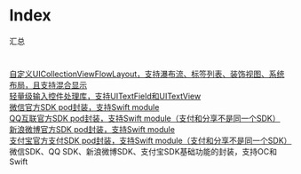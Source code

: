 # Index
汇总

# 
<div>
  <a href="">自定义UICollectionViewFlowLayout，支持瀑布流、标签列表、装饰视图、系统布局，且支持混合显示</a>
</div>

<div>
  <a href="https://github.com/liujunliuhong/SimpleInput">轻量级输入控件处理库，支持UITextField和UITextView</a>
</div>

<div>
  <a href="https://github.com/liujunliuhong/WechatOpenSDK">微信官方SDK pod封装，支持Swift module</a>
</div>

<div>
  <a href="https://github.com/liujunliuhong/TencentOpenSDK">QQ互联官方SDK pod封装，支持Swift module（支付和分享不是同一个SDK）</a>
</div>

<div>
  <a href="https://github.com/liujunliuhong/SinaWeiboOpenSDK">新浪微博官方SDK pod封装，支持Swift module</a>
</div>

<div>
  <a href="https://github.com/liujunliuhong/AlipayOpenSDK">支付宝官方支付SDK pod封装，支持Swift module（支付和分享不是同一个SDK）</a>
</div>


<div>
微信SDK、QQ SDK、新浪微博SDK、支付宝SDK基础功能的封装，支持OC和Swift
<!--   <a href="https://github.com/liujunliuhong/SinaWeiboOpenSDK">微信SDK、QQ SDK、新浪微博SDK基础功能的封装，支持OC和Swift</a> -->
</div>

